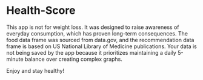 # Health-Score

This app is not for weight loss. It was designed to raise awareness of everyday consumption, which has proven long-term consequences. The food data frame was sourced from data.gov, and the recommendation data frame is based on US National Library of Medicine publications. Your data is not being saved by the app because it prioritizes maintaining a daily 5-minute balance over creating complex graphs.

Enjoy and stay healthy!
